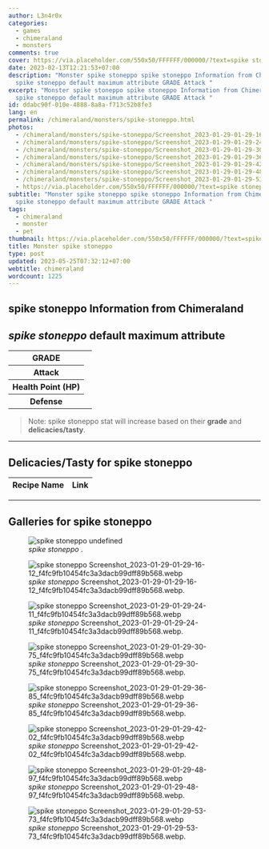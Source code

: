 ```yaml
---
author: L3n4r0x
categories:
  - games
  - chimeraland
  - monsters
comments: true
cover: https://via.placeholder.com/550x50/FFFFFF/000000/?text=spike stoneppo
date: 2023-02-13T12:21:53+07:00
description: "Monster spike stoneppo spike stoneppo Information from Chimeraland
  spike stoneppo default maximum attribute GRADE Attack "
excerpt: "Monster spike stoneppo spike stoneppo Information from Chimeraland
  spike stoneppo default maximum attribute GRADE Attack "
id: ddabc90f-010e-4888-8a8a-f713c52b8fe3
lang: en
permalink: /chimeraland/monsters/spike-stoneppo.html
photos:
  - /chimeraland/monsters/spike-stoneppo/Screenshot_2023-01-29-01-29-16-12_f4fc9fb10454fc3a3dacb99dff89b568.webp
  - /chimeraland/monsters/spike-stoneppo/Screenshot_2023-01-29-01-29-24-11_f4fc9fb10454fc3a3dacb99dff89b568.webp
  - /chimeraland/monsters/spike-stoneppo/Screenshot_2023-01-29-01-29-30-75_f4fc9fb10454fc3a3dacb99dff89b568.webp
  - /chimeraland/monsters/spike-stoneppo/Screenshot_2023-01-29-01-29-36-85_f4fc9fb10454fc3a3dacb99dff89b568.webp
  - /chimeraland/monsters/spike-stoneppo/Screenshot_2023-01-29-01-29-42-02_f4fc9fb10454fc3a3dacb99dff89b568.webp
  - /chimeraland/monsters/spike-stoneppo/Screenshot_2023-01-29-01-29-48-97_f4fc9fb10454fc3a3dacb99dff89b568.webp
  - /chimeraland/monsters/spike-stoneppo/Screenshot_2023-01-29-01-29-53-73_f4fc9fb10454fc3a3dacb99dff89b568.webp
  - https://via.placeholder.com/550x50/FFFFFF/000000/?text=spike stoneppo
subtitle: "Monster spike stoneppo spike stoneppo Information from Chimeraland
  spike stoneppo default maximum attribute GRADE Attack "
tags:
  - chimeraland
  - monster
  - pet
thumbnail: https://via.placeholder.com/550x50/FFFFFF/000000/?text=spike stoneppo
title: Monster spike stoneppo
type: post
updated: 2023-05-25T07:32:12+07:00
webtitle: chimeraland
wordcount: 1225
---
```


<link
  rel="stylesheet"
  href="https://rawcdn.githack.com/dimaslanjaka/Web-Manajemen/870a349/css/bootstrap-5-3-0-alpha3-wrapper.css"
/>
<section id="bootstrap-wrapper">
  <div data-bs-theme="dark">
    <h2>spike stoneppo Information from Chimeraland</h2>
    <h2 id="attribute"><i>spike stoneppo</i> default maximum attribute</h2>
    <div class="row">
      <div class="col mb-2">
        <div class="card">
          <div class="card-body">
            <table>
              <tr>
                <th>GRADE</th>
                <td><br /></td>
              </tr>
              <tr>
                <th>Attack</th>
                <td></td>
              </tr>
              <tr>
                <th>Health Point (HP)</th>
                <td></td>
              </tr>
              <tr>
                <th>Defense</th>
                <td></td>
              </tr>
            </table>
          </div>
        </div>
      </div>
    </div>
    <blockquote class="bd-callout bd-callout-warning">
      Note: spike stoneppo stat will increase based on their <b>grade</b> and
      <b>delicacies/tasty</b>.
    </blockquote>
    <hr />
    <h2 id="delicacies">Delicacies/Tasty for spike stoneppo</h2>
    <div class="card">
      <div class="card-body">
        <div class="table-responsive">
          <table class="table table-striped">
            <thead>
              <tr>
                <th>Recipe Name</th>
                <th>Link</th>
              </tr>
            </thead>
            <tbody></tbody>
          </table>
        </div>
      </div>
    </div>
    <hr />
    <div id="gallery">
      <h2>Galleries for spike stoneppo</h2>
      <div class="row">
        <div class="col-lg-6 col-12">
          <figure>
            <img
              src="https://www.webmanajemen.com/undefined"
              alt="spike stoneppo undefined"
            />
            <figcaption style="word-wrap: break-word">
              <i>spike stoneppo</i> .
            </figcaption>
          </figure>
        </div>
        <div class="col-lg-6 col-12">
          <figure>
            <img
              src="https://www.webmanajemen.com/chimeraland/monsters/spike-stoneppo/Screenshot_2023-01-29-01-29-16-12_f4fc9fb10454fc3a3dacb99dff89b568.webp"
              alt="spike stoneppo Screenshot_2023-01-29-01-29-16-12_f4fc9fb10454fc3a3dacb99dff89b568.webp"
            />
            <figcaption style="word-wrap: break-word">
              <i>spike stoneppo</i>
              Screenshot_2023-01-29-01-29-16-12_f4fc9fb10454fc3a3dacb99dff89b568.webp.
            </figcaption>
          </figure>
        </div>
        <div class="col-lg-6 col-12">
          <figure>
            <img
              src="https://www.webmanajemen.com/chimeraland/monsters/spike-stoneppo/Screenshot_2023-01-29-01-29-24-11_f4fc9fb10454fc3a3dacb99dff89b568.webp"
              alt="spike stoneppo Screenshot_2023-01-29-01-29-24-11_f4fc9fb10454fc3a3dacb99dff89b568.webp"
            />
            <figcaption style="word-wrap: break-word">
              <i>spike stoneppo</i>
              Screenshot_2023-01-29-01-29-24-11_f4fc9fb10454fc3a3dacb99dff89b568.webp.
            </figcaption>
          </figure>
        </div>
        <div class="col-lg-6 col-12">
          <figure>
            <img
              src="https://www.webmanajemen.com/chimeraland/monsters/spike-stoneppo/Screenshot_2023-01-29-01-29-30-75_f4fc9fb10454fc3a3dacb99dff89b568.webp"
              alt="spike stoneppo Screenshot_2023-01-29-01-29-30-75_f4fc9fb10454fc3a3dacb99dff89b568.webp"
            />
            <figcaption style="word-wrap: break-word">
              <i>spike stoneppo</i>
              Screenshot_2023-01-29-01-29-30-75_f4fc9fb10454fc3a3dacb99dff89b568.webp.
            </figcaption>
          </figure>
        </div>
        <div class="col-lg-6 col-12">
          <figure>
            <img
              src="https://www.webmanajemen.com/chimeraland/monsters/spike-stoneppo/Screenshot_2023-01-29-01-29-36-85_f4fc9fb10454fc3a3dacb99dff89b568.webp"
              alt="spike stoneppo Screenshot_2023-01-29-01-29-36-85_f4fc9fb10454fc3a3dacb99dff89b568.webp"
            />
            <figcaption style="word-wrap: break-word">
              <i>spike stoneppo</i>
              Screenshot_2023-01-29-01-29-36-85_f4fc9fb10454fc3a3dacb99dff89b568.webp.
            </figcaption>
          </figure>
        </div>
        <div class="col-lg-6 col-12">
          <figure>
            <img
              src="https://www.webmanajemen.com/chimeraland/monsters/spike-stoneppo/Screenshot_2023-01-29-01-29-42-02_f4fc9fb10454fc3a3dacb99dff89b568.webp"
              alt="spike stoneppo Screenshot_2023-01-29-01-29-42-02_f4fc9fb10454fc3a3dacb99dff89b568.webp"
            />
            <figcaption style="word-wrap: break-word">
              <i>spike stoneppo</i>
              Screenshot_2023-01-29-01-29-42-02_f4fc9fb10454fc3a3dacb99dff89b568.webp.
            </figcaption>
          </figure>
        </div>
        <div class="col-lg-6 col-12">
          <figure>
            <img
              src="https://www.webmanajemen.com/chimeraland/monsters/spike-stoneppo/Screenshot_2023-01-29-01-29-48-97_f4fc9fb10454fc3a3dacb99dff89b568.webp"
              alt="spike stoneppo Screenshot_2023-01-29-01-29-48-97_f4fc9fb10454fc3a3dacb99dff89b568.webp"
            />
            <figcaption style="word-wrap: break-word">
              <i>spike stoneppo</i>
              Screenshot_2023-01-29-01-29-48-97_f4fc9fb10454fc3a3dacb99dff89b568.webp.
            </figcaption>
          </figure>
        </div>
        <div class="col-lg-6 col-12">
          <figure>
            <img
              src="https://www.webmanajemen.com/chimeraland/monsters/spike-stoneppo/Screenshot_2023-01-29-01-29-53-73_f4fc9fb10454fc3a3dacb99dff89b568.webp"
              alt="spike stoneppo Screenshot_2023-01-29-01-29-53-73_f4fc9fb10454fc3a3dacb99dff89b568.webp"
            />
            <figcaption style="word-wrap: break-word">
              <i>spike stoneppo</i>
              Screenshot_2023-01-29-01-29-53-73_f4fc9fb10454fc3a3dacb99dff89b568.webp.
            </figcaption>
          </figure>
        </div>
      </div>
    </div>
  </div>
</section>